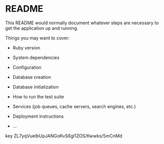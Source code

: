 # README

This README would normally document whatever steps are necessary to get the
application up and running.

Things you may want to cover:

* Ruby version

* System dependencies

* Configuration

* Database creation

* Database initialization

* How to run the test suite

* Services (job queues, cache servers, search engines, etc.)

* Deployment instructions

* ...

key
ZL7yqVueIbUpJANGoKvS6gI1ZOS/Kwwks/5mCnMd
